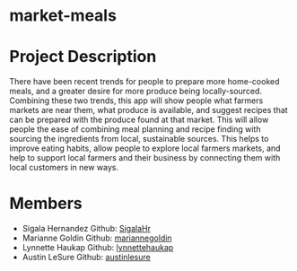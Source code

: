 # market-meals

<h1>Project Description</h1>
There have been recent trends for people to prepare more home-cooked meals, and a greater desire for more produce being locally-sourced. 
Combining these two trends, this app will show people what farmers markets are near them, what produce is available, and suggest recipes that can be prepared with the produce found at that market. 
This will allow people the ease of combining meal planning and recipe finding with sourcing the ingredients from local, sustainable sources. 
This helps to improve eating habits, allow people to explore local farmers markets, and help to support local farmers and their business by connecting them with local customers in new ways.

<h1>Members</h1>

<ul>
  <li>
    Sigala	Hernandez	Github: <a href = "https://github.com/SigalaHr">SigalaHr</a>
 </li>
  <li>
   Marianne	Goldin	Github: <a href = "https://github.com/mariannegoldin">mariannegoldin</a>
 </li>
  <li>
   Lynnette	Haukap	Github: <a href = "https://github.com/lynnettehaukap">lynnettehaukap</a>
 </li>
  <li>
   Austin	LeSure	Github: <a href = "https://github.com/austinlesure">austinlesure</a>
 </li>
</ul>

